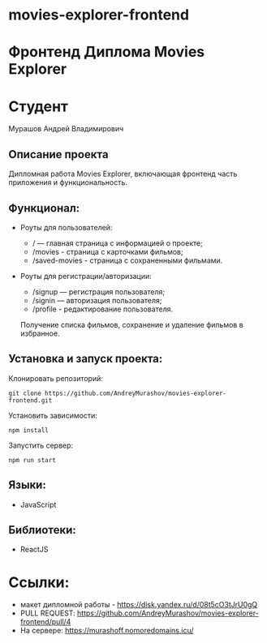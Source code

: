 # movies-explorer-frontend

# Фронтенд Диплома Movies Explorer

# Студент
Мурашов Андрей Владимирович

## Описание проекта
Дипломная работа Movies Explorer, включающая фронтенд часть приложения и функциональность.

## Функционал:
- Роуты для пользователей:
  - / — главная страница с информацией о проекте;
  - /movies - страница с карточками фильмов;
  - /saved-movies - страница с сохраненными фильмами.

- Роуты для регистрации/авторизации:
  - /signup — регистрация пользователя;
  - /signin — авторизация пользователя;
  - /profile - редактирование пользователя.

  Получение списка фильмов, сохранение и удаление фильмов в избранное.

## Установка и запуск проекта:




Клонировать репозиторий:

    git clone https://github.com/AndreyMurashov/movies-explorer-frontend.git

Установить зависимости:

    npm install

Запустить сервер:

    npm run start

## Языки:
- JavaScript

## Библиотеки:
- ReactJS

# Ссылки:
- макет дипломной работы - https://disk.yandex.ru/d/08t5cO3tJrU0gQ
- PULL REQUEST: https://github.com/AndreyMurashov/movies-explorer-frontend/pull/4
- На сервере: https://murashoff.nomoredomains.icu/